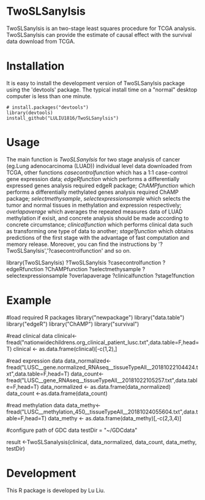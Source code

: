 # TwoSLSanylsis

TwoSLSanylsis is an  two-stage least squares procedure for TCGA analysis. TwoSLSanylsis can provide the estimate of causal effect with the survival data download from TCGA.


# Installation

It is easy to install the development version of TwoSLSanylsis package using the 'devtools' package. The typical install time on a "normal" desktop computer is less than one minute.

```
# install.packages("devtools")
library(devtools)
install_github("LULIU1816/TwoSLSanylsis")
```


# Usage

The main function is *TwoSLSanylsis* for two stage analysis of cancer (eg.Lung adenocarcinoma (LUAD)) individual level data downloaded from TCGA, other functions *casecontrolfunction* which has a 1:1 case-control gene expression data; *edgeRfunction* which performs a differentially expressed genes analysis required edgeR package; *ChAMPfunction* which performs a differentially methylated genes analysis required ChAMP package; *selectmethysample*, *selectexpressionsample* which selects the tumor and normal tissues in methylation and expression respectively; *overlapaverage* which averages the repeated measures data of LUAD methylation if exisit, and concrete analysis should be made according to concrete circumstance; *clinicalfunction* which performs clinical data such as transforming one type of data to another; *stage1function* which obtains predictions of the first stage with the advantage of fast computation and memory release.  Moreover, you can find the instructions by '?TwoSLSanylsis','?casecontrolfunction' and so on. 

library(TwoSLSanylsis)
?TwoSLSanylsis
?casecontrolfunction
?edgeRfunction
?ChAMPfunction
?selectmethysample
?selectexpressionsample
?overlapaverage
?clinicalfunction
?stage1function


# Example
#load required R packages
library("newpackage")
library("data.table")
library("edgeR")
library("ChAMP")
library("survival")

#read clinical data
clinical<-fread("nationwidechildrens.org_clinical_patient_lusc.txt",data.table=F,head=T)
clinical <- as.data.frame(clinical)[-c(1,2),]

#read expression data
data_normalized<-fread("LUSC__gene.normalized_RNAseq__tissueTypeAll__20181022104424.txt",data.table=F,head=T)
data_count<-fread("LUSC__gene_RNAseq__tissueTypeAll__20181022105257.txt",data.table=F,head=T)
data_normalized <- as.data.frame(data_normalized)
data_count <-as.data.frame(data_count)

#read methylation data
data_methy<-fread("LUSC__methylation_450__tissueTypeAll__20181024055604.txt",data.table=F,head=T)
data_methy <- as.data.frame(data_methy)[,-c(2,3,4)]

#configure path of GDC data
testDir = "~/GDCdata"

result <-TwoSLSanalysis(clinical, data_normalized, data_count, data_methy, testDir) 


# Development
This R package is developed by Lu Liu.
